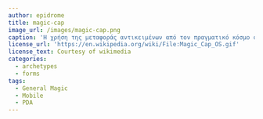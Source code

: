 ```yaml
---
author: epidrome
title: magic-cap
image_url: /images/magic-cap.png
caption: 'Η χρήση της μεταφοράς αντικειμένων από τον πραγματικό κόσμο στο λειτουργικό σύστημα Magic Cap του φορητού υπολογιστή επικοινωνίας της General Magic είναι εμπνευσμένη από την επιτυχία που είχαν οι ανάλογες μεταφορές στον επιτραπέζιο υπολογιστή, αν και σε αυτήν την περίπτωση δεν μεταφράστηκαν σε αντίστοιχη εμπορική επιτυχία.'
license_url: 'https://en.wikipedia.org/wiki/File:Magic_Cap_OS.gif'
license_text: Courtesy of wikimedia
categories:
  - archetypes
  - forms
tags:
  - General Magic
  - Mobile
  - PDA
---
```

